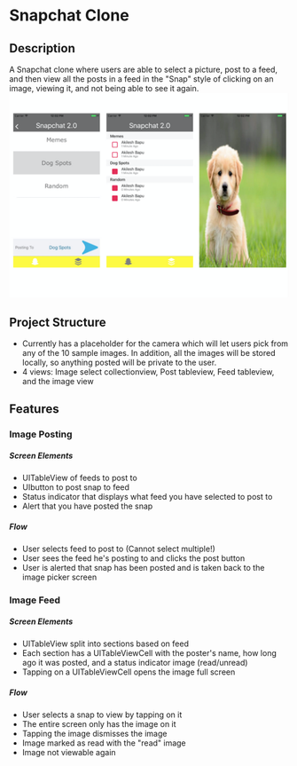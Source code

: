# Snapchat Clone #

## Description ##
A Snapchat clone where users are able to select a picture, post to a feed, and then view all the posts in a feed in the "Snap" style of clicking on an image, viewing it, and not being able to see it again.
![alt text](/README-images/previewSnap.001.jpeg)
## Project Structure ##
* Currently has a placeholder for the camera which will let users pick from any of the 10 sample images. In addition, all the images will be stored locally, so anything posted will be private to the user.
* 4 views: Image select collectionview, Post tableview, Feed tableview, and the image view

## Features ##

###  Image Posting ###
##### Screen Elements #####
* UITableView of feeds to post to
* UIbutton to post snap to feed
* Status indicator that displays what feed you have selected to post to
* Alert that you have posted the snap

##### Flow #####
* User selects feed to post to (Cannot select multiple!)
* User sees the feed he's posting to and clicks the post button
* User is alerted that snap has been posted and is taken back to the image picker screen

### Image Feed ###
##### Screen Elements #####
* UITableView split into sections based on feed
* Each section has a UITableViewCell with the poster's name, how long ago it was posted, and a status indicator image (read/unread)
* Tapping on a UITableViewCell opens the image full screen

##### Flow #####
* User selects a snap to view by tapping on it
* The entire screen only has the image on it
* Tapping the image dismisses the image
* Image marked as read with the "read" image
* Image not viewable again
